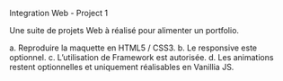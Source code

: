 Integration Web - Project 1

Une suite de projets Web à réalisé pour alimenter un portfolio.

a.	Reproduire la maquette en HTML5 / CSS3.
b.	Le responsive este optionnel.
c.	L’utilisation de Framework est autorisée.
d.	Les animations restent optionnelles et uniquement réalisables en Vanillia JS.

